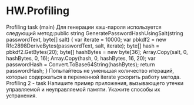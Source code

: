 # HW.Profiling
Profiling task (main)  Для генерации хэш-пароля используется следующий метод:public string GeneratePasswordHashUsingSalt(string passwordText, byte[] salt) { var iterate = 10000; var pbkdf2 = new Rfc2898DeriveBytes(passwordText, salt, iterate); byte[] hash = pbkdf2.GetBytes(20); byte[] hashBytes = new byte[36]; Array.Copy(salt, 0, hashBytes, 0, 16); Array.Copy(hash, 0, hashBytes, 16, 20); var passwordHash = Convert.ToBase64String(hashBytes); return passwordHash; }  Попытайтесь не уменьшая количество итераций, которые содержаться в переменной  iterate  ускорить работу метода.   Profiling 2 - task  Напишите пример приложения, вызывающего утечки управляемой и неуправляемой памяти. Укажите способы их устранения.
